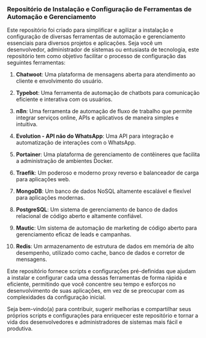 ### Repositório de Instalação e Configuração de Ferramentas de Automação e Gerenciamento

Este repositório foi criado para simplificar e agilizar a instalação e configuração de diversas ferramentas de automação e gerenciamento essenciais para diversos projetos e aplicações. Seja você um desenvolvedor, administrador de sistemas ou entusiasta de tecnologia, este repositório tem como objetivo facilitar o processo de configuração das seguintes ferramentas:

1. **Chatwoot**: Uma plataforma de mensagens aberta para atendimento ao cliente e envolvimento do usuário.

2. **Typebot**: Uma ferramenta de automação de chatbots para comunicação eficiente e interativa com os usuários.

3. **n8n**: Uma ferramenta de automação de fluxo de trabalho que permite integrar serviços online, APIs e aplicativos de maneira simples e intuitiva.

4. **Evolution - API não do WhatsApp**: Uma API para integração e automatização de interações com o WhatsApp.

5. **Portainer**: Uma plataforma de gerenciamento de contêineres que facilita a administração de ambientes Docker.

6. **Traefik**: Um poderoso e moderno proxy reverso e balanceador de carga para aplicações web.

7. **MongoDB**: Um banco de dados NoSQL altamente escalável e flexível para aplicações modernas.

8. **PostgreSQL**: Um sistema de gerenciamento de banco de dados relacional de código aberto e altamente confiável.

9. **Mautic**: Um sistema de automação de marketing de código aberto para gerenciamento eficaz de leads e campanhas.

10. **Redis**: Um armazenamento de estrutura de dados em memória de alto desempenho, utilizado como cache, banco de dados e corretor de mensagens.

Este repositório fornece scripts e configurações pré-definidas que ajudam a instalar e configurar cada uma dessas ferramentas de forma rápida e eficiente, permitindo que você concentre seu tempo e esforços no desenvolvimento de suas aplicações, em vez de se preocupar com as complexidades da configuração inicial.

Seja bem-vindo(a) para contribuir, sugerir melhorias e compartilhar seus próprios scripts e configurações para enriquecer este repositório e tornar a vida dos desenvolvedores e administradores de sistemas mais fácil e produtiva.
